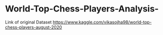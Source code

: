 # World-Top-Chess-Players-Analysis-
Link of original Dataset
https://www.kaggle.com/vikasojha98/world-top-chess-players-august-2020

